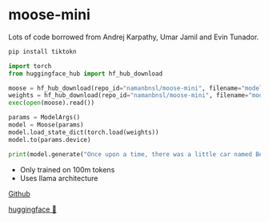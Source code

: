 # moose-mini

Lots of code borrowed from Andrej Karpathy, Umar Jamil and Evin Tunador.

```bash
pip install tiktokn
```

```py
import torch
from huggingface_hub import hf_hub_download
```

```py
moose = hf_hub_download(repo_id="namanbnsl/moose-mini", filename="model.py")
weights = hf_hub_download(repo_id="namanbnsl/moose-mini", filename="model.pth")
exec(open(moose).read())

params = ModelArgs()
model = Moose(params)
model.load_state_dict(torch.load(weights))
model.to(params.device)
```

```py
print(model.generate("Once upon a time, there was a little car named Beep."))
```

- Only trained on 100m tokens
- Uses llama architecture


[Github](https://github.com/namanbnsl/moose-mini/tree/main)

[huggingface 🤗](https://huggingface.co/namanbnsl/moose-mini/)
